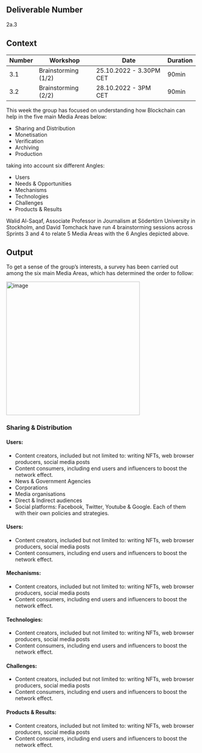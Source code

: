## Deliverable Number
2a.3

## Context

| Number        | Workshop      | Date         | Duration     |
| ------------- | ------------- |------------- |------------- |
| 3.1 | Brainstorming (1/2)  |25.10.2022 - 3.30PM CET|90min|
| 3.2 | Brainstorming (2/2) |28.10.2022 - 3PM CET|90min|

This week the group has focused on understanding how Blockchain can help in the five main Media Areas below:

- Sharing and Distribution
- Monetisation
- Verification
- Archiving
- Production

taking into account six different Angles:

- Users
- Needs & Opportunities
- Mechanisms
- Technologies
- Challenges
- Products & Results
 
Walid Al-Saqaf, Associate Professor in Journalism at Södertörn University in Stockholm, and David Tomchack have run 4 brainstorming sessions across Sprints 3 and 4 to relate 5 Media Areas with the 6 Angles depicted above.

## Output

To get a sense of the group’s interests, a survey has been carried out among the six main Media Areas, which has determined the order to follow:


<img width="355" alt="image" src="https://user-images.githubusercontent.com/114009050/202560713-715d5c97-aab7-4fad-bfed-7fa2b3e6e36a.png">


### Sharing & Distribution      

#### Users:      
- Content creators, included but not limited to: writing NFTs, web browser producers, social media posts 
- Content consumers, including end users and influencers to boost the network effect.
- News & Government Agencies
- Corporations
- Media organisations
- Direct & Indirect audiences
- Social platforms: Facebook, Twitter, Youtube & Google. Each of them with their own policies and strategies.
     
#### Users:      
- Content creators, included but not limited to: writing NFTs, web browser producers, social media posts 
- Content consumers, including end users and influencers to boost the network effect.

#### Mechanisms:      
- Content creators, included but not limited to: writing NFTs, web browser producers, social media posts 
- Content consumers, including end users and influencers to boost the network effect.

#### Technologies:      
- Content creators, included but not limited to: writing NFTs, web browser producers, social media posts 
- Content consumers, including end users and influencers to boost the network effect.

#### Challenges:      
- Content creators, included but not limited to: writing NFTs, web browser producers, social media posts 
- Content consumers, including end users and influencers to boost the network effect.


#### Products & Results:      
- Content creators, included but not limited to: writing NFTs, web browser producers, social media posts 
- Content consumers, including end users and influencers to boost the network effect.

    

   

   




